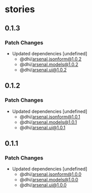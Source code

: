 # stories

## 0.1.3

### Patch Changes

- Updated dependencies [undefined]
  - @dhi/arsenal.jsonform@1.0.2
  - @dhi/arsenal.models@1.0.2
  - @dhi/arsenal.ui@1.0.2

## 0.1.2

### Patch Changes

- Updated dependencies [undefined]
  - @dhi/arsenal.jsonform@1.0.1
  - @dhi/arsenal.models@1.0.1
  - @dhi/arsenal.ui@1.0.1

## 0.1.1

### Patch Changes

- Updated dependencies [undefined]
  - @dhi/arsenal.jsonform@1.0.0
  - @dhi/arsenal.models@1.0.0
  - @dhi/arsenal.ui@1.0.0
